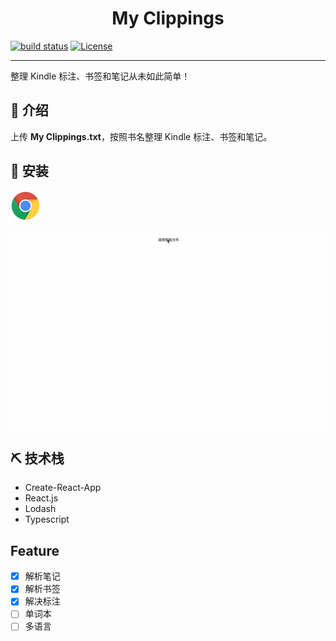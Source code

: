 <h1 align="center">My Clippings</h3>

[![build status](https://img.shields.io/travis/nusr/my-clippings/master.svg?style=flat-square)](https://travis-ci.org/nusr/my-clippings)
[![License](https://img.shields.io/badge/license-MIT-blue.svg)](/LICENSE)

---

整理 Kindle 标注、书签和笔记从未如此简单！

## 🧐 介绍 <a name = "about"></a>

上传 **My Clippings.txt**，按照书名整理 Kindle 标注、书签和笔记。

## 🏁 安装 <a name = "getting_started"></a>

[![chrome](docs/chrome.png)](https://chrome.google.com/webstore/detail/my-clippings/pcfdnhenjhhcbfbanepfegljllniecpe)

![demo](docs/demo.gif)

## ⛏️ 技术栈 <a name = "built_using"></a>

- Create-React-App
- React.js
- Lodash
- Typescript

## Feature

- [x] 解析笔记
- [x] 解析书签
- [x] 解决标注
- [ ] 单词本
- [ ] 多语言
